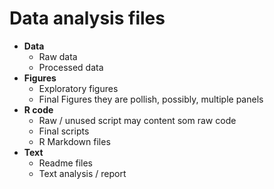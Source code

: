 # Data analysis files

- **Data**
  - Raw data
  - Processed data
- **Figures**
  - Exploratory figures  
  - Final Figures
    they are pollish, possibly, multiple panels
- **R code**
  - Raw / unused script 
     may content som raw code
  - Final scripts
  - R Markdown files
- **Text**
  - Readme files
  - Text analysis / report
